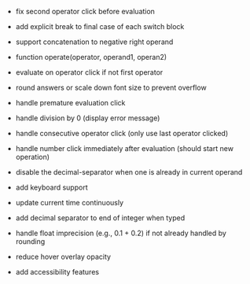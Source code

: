 - fix second operator click before evaluation
- add explicit break to final case of each switch block
- support concatenation to negative right operand
- function operate(operator, operand1, operan2)
- evaluate on operator click if not first operator
- round answers or scale down font size to prevent overflow
- handle premature evaluation click
- handle division by 0 (display error message)
- handle consecutive operator click (only use last operator clicked)
- handle number click immediately after evaluation (should start new operation)
- disable the decimal-separator when one is already in current operand
- add keyboard support

- update current time continuously
- add decimal separator to end of integer when typed
- handle float imprecision (e.g., 0.1 + 0.2) if not already handled by rounding
- reduce hover overlay opacity
- add accessibility features

